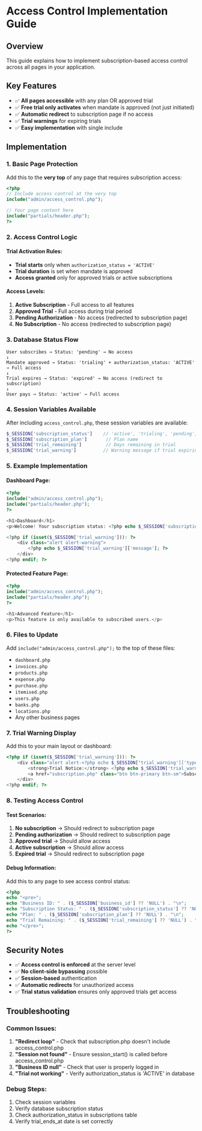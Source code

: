 # Access Control Implementation Guide

## Overview
This guide explains how to implement subscription-based access control across all pages in your application.

## Key Features
- ✅ **All pages accessible** with any plan OR approved trial
- ✅ **Free trial only activates** when mandate is approved (not just initiated)
- ✅ **Automatic redirect** to subscription page if no access
- ✅ **Trial warnings** for expiring trials
- ✅ **Easy implementation** with single include

## Implementation

### 1. Basic Page Protection
Add this to the **very top** of any page that requires subscription access:

```php
<?php
// Include access control at the very top
include("admin/access_control.php");

// Your page content here
include("partials/header.php");
?>
```

### 2. Access Control Logic

#### **Trial Activation Rules:**
- **Trial starts** only when `authorization_status = 'ACTIVE'`
- **Trial duration** is set when mandate is approved
- **Access granted** only for approved trials or active subscriptions

#### **Access Levels:**
1. **Active Subscription** - Full access to all features
2. **Approved Trial** - Full access during trial period
3. **Pending Authorization** - No access (redirected to subscription page)
4. **No Subscription** - No access (redirected to subscription page)

### 3. Database Status Flow

```
User subscribes → Status: 'pending' → No access
↓
Mandate approved → Status: 'trialing' + authorization_status: 'ACTIVE' → Full access
↓
Trial expires → Status: 'expired' → No access (redirect to subscription)
↓
User pays → Status: 'active' → Full access
```

### 4. Session Variables Available

After including `access_control.php`, these session variables are available:

```php
$_SESSION['subscription_status']    // 'active', 'trialing', 'pending', 'expired'
$_SESSION['subscription_plan']       // Plan name
$_SESSION['trial_remaining']         // Days remaining in trial
$_SESSION['trial_warning']          // Warning message if trial expiring
```

### 5. Example Implementation

#### **Dashboard Page:**
```php
<?php
include("admin/access_control.php");
include("partials/header.php");
?>

<h1>Dashboard</h1>
<p>Welcome! Your subscription status: <?php echo $_SESSION['subscription_status']; ?></p>

<?php if (isset($_SESSION['trial_warning'])): ?>
    <div class="alert alert-warning">
        <?php echo $_SESSION['trial_warning']['message']; ?>
    </div>
<?php endif; ?>
```

#### **Protected Feature Page:**
```php
<?php
include("admin/access_control.php");
include("partials/header.php");
?>

<h1>Advanced Feature</h1>
<p>This feature is only available to subscribed users.</p>
```

### 6. Files to Update

Add `include("admin/access_control.php");` to the top of these files:

- `dashboard.php`
- `invoices.php`
- `products.php`
- `expense.php`
- `purchase.php`
- `itemised.php`
- `users.php`
- `banks.php`
- `locations.php`
- Any other business pages

### 7. Trial Warning Display

Add this to your main layout or dashboard:

```php
<?php if (isset($_SESSION['trial_warning'])): ?>
    <div class="alert alert-<?php echo $_SESSION['trial_warning']['type']; ?>">
        <strong>Trial Notice:</strong> <?php echo $_SESSION['trial_warning']['message']; ?>
        <a href="subscription.php" class="btn btn-primary btn-sm">Subscribe Now</a>
    </div>
<?php endif; ?>
```

### 8. Testing Access Control

#### **Test Scenarios:**
1. **No subscription** → Should redirect to subscription page
2. **Pending authorization** → Should redirect to subscription page
3. **Approved trial** → Should allow access
4. **Active subscription** → Should allow access
5. **Expired trial** → Should redirect to subscription page

#### **Debug Information:**
Add this to any page to see access control status:

```php
<?php
echo "<pre>";
echo "Business ID: " . ($_SESSION['business_id'] ?? 'NULL') . "\n";
echo "Subscription Status: " . ($_SESSION['subscription_status'] ?? 'NULL') . "\n";
echo "Plan: " . ($_SESSION['subscription_plan'] ?? 'NULL') . "\n";
echo "Trial Remaining: " . ($_SESSION['trial_remaining'] ?? 'NULL') . "\n";
echo "</pre>";
?>
```

## Security Notes

- ✅ **Access control is enforced** at the server level
- ✅ **No client-side bypassing** possible
- ✅ **Session-based** authentication
- ✅ **Automatic redirects** for unauthorized access
- ✅ **Trial status validation** ensures only approved trials get access

## Troubleshooting

### Common Issues:

1. **"Redirect loop"** - Check that subscription.php doesn't include access_control.php
2. **"Session not found"** - Ensure session_start() is called before access_control.php
3. **"Business ID null"** - Check that user is properly logged in
4. **"Trial not working"** - Verify authorization_status is 'ACTIVE' in database

### Debug Steps:

1. Check session variables
2. Verify database subscription status
3. Check authorization_status in subscriptions table
4. Verify trial_ends_at date is set correctly
